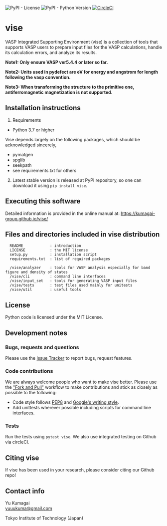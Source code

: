 ![PyPI - License](https://img.shields.io/pypi/l/vise?color=blue)
![PyPI - Python Version](https://img.shields.io/pypi/pyversions/vise)
[![CircleCI](https://circleci.com/gh/kumagai-group/vise/tree/master.svg?style=shield)](https://circleci.com/gh/kumagai-group/vise/tree/master)

vise
=========
VASP Integrated Supporting Environment (vise) is a collection of tools that 
supports VASP users to prepare input files for the VASP calculations, handle its calculation errors, and analyze its results.

**Note1: Only ensure VASP ver5.4.4 or later so far.**

**Note2: Units used in pydefect are eV for energy and angstrom for length following the vasp convention.**

**Note3: When transforming the structure to the primitive one, antiferromagnetic magnetization is not supported.**

Installation instructions
---------------------------------------------------------
1. Requirements
  - Python 3.7 or higher

Vise depends largely on the following packages, which should be acknowledged sincerely,
  - pymatgen
  - spglib
  - seekpath
  - see requirements.txt for others

2. Latest stable version is released at PyPI repository, so one can download 
it using `pip install vise`.


Executing this software
---------------------------------------------------------

Detailed information is provided in the online manual at: https://kumagai-group.github.io/vise/

Files and directories included in vise distribution
--------------------------------------------------------
~~~
  README            : introduction
  LICENSE           : the MIT license 
  setup.py          : installation script
  requirements.txt  : list of required packages

  /vise/analyzer    : tools for VASP analysis especially for band figure and density of states
  /vise/cli         : command line interfaces
  /vise/input_set   : tools for generating VASP input files
  /vise/tests       : test files used mainly for unitests
  /vise/util        : useful tools 
~~~~

License
-----------------------
Python code is licensed under the MIT License.

Development notes
-----------------
### Bugs, requests and questions
Please use the [Issue Tracker](https://github.com/kumagai-group/vise/issues) to report bugs, request features.

### Code contributions
We are always welcome people who want to make vise better.
Please use the ["Fork and Pull"](https://guides.github.com/activities/forking/) workflow to make contributions and stick as closely as possible to the following:

- Code style follows [PEP8](http://www.python.org/dev/peps/pep-0008) and [Google's writing style](https://google.github.io/styleguide/pyguide.html).
- Add unittests wherever possible including scripts for command line interfaces.

### Tests
Run the tests using `pytest vise`.
We also use integrated testing on Github via circleCI.

Citing vise
---------------
If vise has been used in your research, please consider citing our Github repo!

Contact info
------------
Yu Kumagai<br>
yuuukuma@gmail.com

Tokyo Institute of Technology (Japan)

